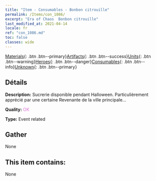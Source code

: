 ```yaml
---
title: "Item - Consumables - Bonbon citrouille"
permalink: /Items/con_1086/
excerpt: "Era of Chaos  Bonbon citrouille"
last_modified_at: 2021-04-14
locale: fr
ref: "con_1086.md"
toc: false
classes: wide
---
```

 [Materials](/fr/Items/){: .btn .btn--primary}[Artifacts](/fr/Items/Artifacts/){: .btn .btn--success}[Units](/fr/Items/Units/){: .btn .btn--warning}[Heroes](/fr/Items/Heroes/){: .btn .btn--danger}[Consumables](/fr/Items/Consumables/){: .btn .btn--info}[Unknown](/fr/Items/Unknown/){: .btn .btn--primary}

## Détails
 **Description:** Sucrerie disponible pendant Halloween. Particulièrement apprécié par une certaine Revenante de la ville principale...

 **Quality:** <span style="color: #DA70D6">OK</span>

 **Type:** Event related

## Gather

  None

## This item contains:

  None

